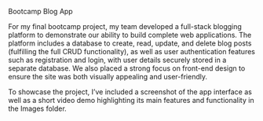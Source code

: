 Bootcamp Blog App

For my final bootcamp project, my team developed a full-stack blogging platform to demonstrate our ability to build complete web applications. The platform includes a database to create, read, update, and delete blog posts (fulfilling the full CRUD functionality), as well as user authentication features such as registration and login, with user details securely stored in a separate database. We also placed a strong focus on front-end design to ensure the site was both visually appealing and user-friendly.

To showcase the project, I’ve included a screenshot of the app interface as well as a short video demo highlighting its main features and functionality in the Images folder.
